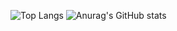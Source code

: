 ![Top Langs](https://github-readme-stats.vercel.app/api/top-langs/?username=danielLeiteSilva&theme=radical&langs_count=8&layout=compact&card_width=250)
![Anurag's GitHub stats](https://github-readme-stats.vercel.app/api?username=danielLeiteSilva&show_icons=true&theme=radical&layout=compact&card_width=250)
